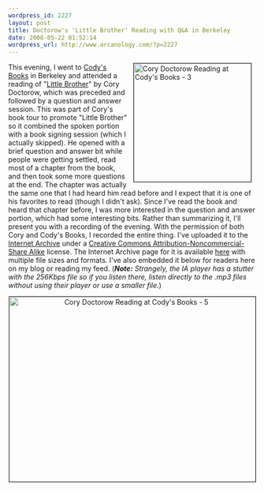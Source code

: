 ```yaml
--- 
wordpress_id: 2227
layout: post
title: Doctorow's 'Little Brother' Reading with Q&A in Berkeley
date: 2008-05-22 01:52:14
wordpress_url: http://www.arcanology.com/?p=2227
---
```

<a href="http://www.flickr.com/photos/albill/2512689903/" title="Cory Doctorow Reading at Cody's Books - 3 by albill, on Flickr"><img align="right" hspace="10" border="1" src="http://farm4.static.flickr.com/3180/2512689903_f489112690_m.jpg" width="238" height="240" alt="Cory Doctorow Reading at Cody's Books - 3" /></a> This evening, I went to <a href="http://codysbooks.com/">Cody's Books</a> in Berkeley and attended a reading of "<a href="http://craphound.com/littlebrother/">Little Brother</a>" by Cory Doctorow, which was preceded and followed by a question and answer session. This was part of Cory's book tour to promote "Little Brother" so it combined the spoken portion with a book signing session (which I actually skipped). He opened with a brief question and answer bit while people were getting settled, read most of a chapter from the book, and then took some more questions at the end. The chapter was actually the same one that I had heard him read before and I expect that it is one of his favorites to read (though I didn't ask). Since I've read the book and heard that chapter before, I was more interested in the question and answer portion, which had some interesting bits. Rather than summarizing it, I'll present you with a recording of the evening. With the permission of both Cory and Cody's Books, I recorded the entire thing. I've uploaded it to the <a href="http://www.archive.org">Internet Archive</a> under a <a href="http://creativecommons.org/licenses/by-nc-sa/3.0/">Creative Commons Attribution-Noncommercial-Share Alike</a> license. The Internet Archive page for it is available <a href="http://www.archive.org/details/Doctorow_Little_Brother_Reading_at_Codys_Books">here</a> with multiple file sizes and formats. I've also embedded it below for readers here on my blog or reading my feed. (<em><strong>Note:</strong> Strangely, the IA player has a stutter with the 256Kbps file so if you listen there, listen directly to the .mp3 files without using their player or use a smaller file.</em>) <p align="center">
                                                                                                                                                                                                                                                                                                                                                                                                                                                                                                                                                                                                                                                                                                                                                                                                                                                                                                        <a href="http://www.flickr.com/photos/albill/2513324100/" title="Cory Doctorow Reading at Cody's Books - 5 by albill, on Flickr"><img src="http://farm3.static.flickr.com/2302/2513324100_77abc1a653.jpg" border="1" width="500" height="375" alt="Cory Doctorow Reading at Cody's Books - 5" /></a>
                                                                                                                                                                                                                                                                                                                                                                                                                                                                                                                                                                                                                                                                                                                                                                                                                                                                                                      </p>